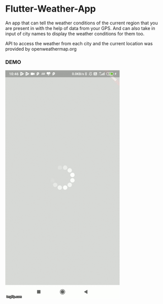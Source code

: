 # Flutter-Weather-App
An app that can tell the weather conditions of the current region that you are present in with the help of data from your GPS. And can also take in input of city names to display the weather conditions for them too.

API to access the weather from each city and the current location was provided by openweathermap.org

### DEMO
![](Clima-ScreenRecord.gif)
